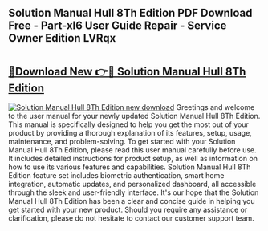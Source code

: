 ## Solution Manual Hull 8Th Edition PDF Download Free - Part-xI6 User Guide Repair - Service Owner Edition LVRqx

# <h2><a href="http://bc75645.oget.top/?id=Solution+Manual+Hull+8Th+Edition">🔗Download New 👉🔴 Solution Manual Hull 8Th Edition</a></h2>

[![Solution Manual Hull 8Th Edition new download](https://i.imgur.com/5g1atiW.png)](http://bc75645.oget.top/?id=Solution+Manual+Hull+8Th+Edition)
Greetings and welcome to the user manual for your newly updated Solution Manual Hull 8Th Edition. This manual is specifically designed to help you get the most out of your product by providing a thorough explanation of its features, setup, usage, maintenance, and problem-solving. To get started with your Solution Manual Hull 8Th Edition, please read this user manual carefully before use. It includes detailed instructions for product setup, as well as information on how to use its various features and capabilities. Solution Manual Hull 8Th Edition feature set includes biometric authentication, smart home integration, automatic updates, and personalized dashboard, all accessible through the sleek and user-friendly interface. It's our hope that the Solution Manual Hull 8Th Edition has been a clear and concise guide in helping you get started with your new product. Should you require any assistance or clarification, please do not hesitate to contact our customer support team.
